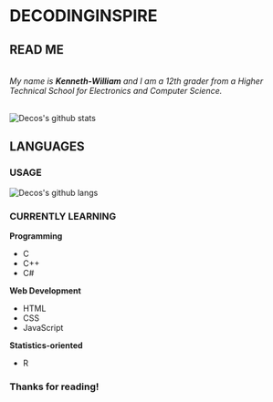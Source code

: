 # DECODINGINSPIRE
## READ ME
</br>
<em>My name is <b>Kenneth-William</b> and I am a 12th grader from a Higher Technical School for Electronics and Computer Science.</em>
</br>
</br>

![Decos's github stats](https://github-readme-stats.vercel.app/api?username=DecodingInspire9211&count_private=true&show_icons=true&theme=darcula)

## LANGUAGES
### USAGE

![Decos's github langs](https://github-readme-stats.vercel.app/api/top-langs/?username=DecodingInspire9211&count_private=true&show_icons=true&theme=darcula)

### CURRENTLY LEARNING

**Programming**
  - C
  - C++
  - C#
  
**Web Development**
  - HTML
  - CSS
  - JavaScript
  
**Statistics-oriented**
  - R

### Thanks for reading!
